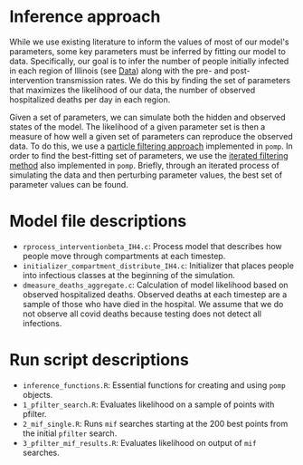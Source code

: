 # Inference approach

While we use existing literature to inform the values of most of our model's parameters, some key parameters must be inferred by fitting our model to data. Specifically, our goal is to infer the number of people initially infected in each region of Illinois (see [Data](../Data)) along with the pre- and post-intervention transmission rates. We do this by finding the set of parameters that maximizes the likelihood of our data, the number of observed hospitalized deaths per day in each region.

Given a set of parameters, we can simulate both the hidden and observed states of the model. The likelihood of a given parameter set is then a measure of how well a given set of parameters can reproduce the observed data. To do this, we use a [particle filtering approach](https://kingaa.github.io/sbied/pfilter/pfilter.html) implemented in `pomp`. In order to find the best-fitting set of parameters, we use the [iterated filtering method](https://kingaa.github.io/sbied/mif/mif.html) also implemented in `pomp`. Briefly, through an iterated process of simulating the data and then perturbing parameter values, the best set of parameter values can be found.

# Model file descriptions

* `rprocess_interventionbeta_IH4.c`: Process model that describes how people move through compartments at each timestep.
* `initializer_compartment_distribute_IH4.c`: Initializer that places people into infectious classes at the beginning of the simulation.
* `dmeasure_deaths_aggregate.c`: Calculation of model likelihood based on observed hospitalized deaths. Observed deaths at each timestep are a sample of those who have died in the hospital. We assume that we do not observe all covid deaths because testing does not detect all infections.

# Run script descriptions
* `inference_functions.R`: Essential functions for creating and using `pomp` objects. 
* `1_pfilter_search.R`: Evaluates likelihood on a sample of points with pfilter.
* `2_mif_single.R`: Runs `mif` searches starting at the 200 best points from the initial `pfilter` search.
* `3_pfilter_mif_results.R`: Evaluates likelihood on output of `mif` searches.
